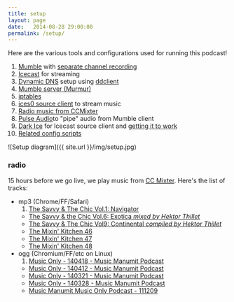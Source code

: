 ```yaml
---
title: setup
layout: page
date:   2014-08-28 29:00:00
permalink: /setup/
---
```


Here are the various tools and configurations used for running this podcast!

1. [Mumble](http://mumble.sourceforge.net/) with [separate channel recording](http://blog.mumble.info/for-the-record/)
1. [Icecast](http://icecast.org/) for streaming
1. [Dynamic DNS](https://wiki.archlinux.org/index.php/Dynamic_DNS) setup using [ddclient](http://sourceforge.net/p/ddclient/wiki/Home/)
1. [Mumble server (Murmur)](http://mumble.sourceforge.net/Running_Murmur)
1. [iptables](https://wiki.archlinux.org/index.php/iptables)
1. [ices0 source client](http://www.icecast.org/ices.php) to stream music
1. [Radio music from CCMixter](http://ccmixter.org/)
1. [Pulse Audio](http://www.freedesktop.org/wiki/Software/PulseAudio/)to "pipe" audio from Mumble client
1. [Dark Ice](https://code.google.com/p/darkice/) for Icecast source client and [getting it to work](http://www.skyehaven.net/blog/2011/03/14/mumble-icecast/)
1. [Related config scripts](https://github.com/notthetup/webuildliveserver)

![Setup diagram]({{ site.url }}/img/setup.jpg)

<a name="radio"></a>
<h3 class="important">radio</h3>

15 hours before we go live, we play music from [CC Mixter](/setup#radio). Here's the list of tracks:

- mp3 (Chrome/FF/Safari)
  1. [The Savvy & The Chic Vol.1: Navigator](http://thesavvyandthechic.blogspot.sg/2010/04/savvy-chic-vol1.html)
  - [The Savvy & the Chic Vol.6: Exotica *mixed by Hektor Thillet*](http://thesavvyandthechic.blogspot.sg/2010/07/savvy-chic-vol6-exotica-mixed-by-hektor.html)
  - [The Savvy & The Chic Vol9: Continental *compiled by Hektor Thillet*](http://thesavvyandthechic.blogspot.sg/2012/02/savvy-chic-vol9-continental-compiled-by.html)
  - [The Mixin' Kitchen 46](http://ccmixter.org/playlist/browse/12950)
  - [The Mixin' Kitchen 47](http://ccmixter.org/playlist/browse/13599)
  - [The Mixin' Kitchen 48](http://ccmixter.org/playlist/browse/13811)
- ogg (Chromium/FF/etc on Linux)
  1. [Music Only - 140418 - Music Manumit Podcast](http://www.musicmanumit.com/2014/04/music-only-140418-music-manumit-podcast.html)
  - [Music Only - 140412 - Music Manumit Podcast](http://www.musicmanumit.com/2014/04/music-only-140412-music-manumit-podcast.html)
  - [Music Only - 140321 - Music Manumit Podcast](http://www.musicmanumit.com/2014/03/music-only-140321-music-manumit-podcast.html)
  - [Music Only - 140328 - Music Manumit Podcast](http://www.musicmanumit.com/2014/03/music-only-140328-music-manumit-podcast.html)
  - [Music Manumit Music Only Podcast - 111209](http://www.musicmanumit.com/2011/12/music-manumit-music-only-podcast-111209.html)
